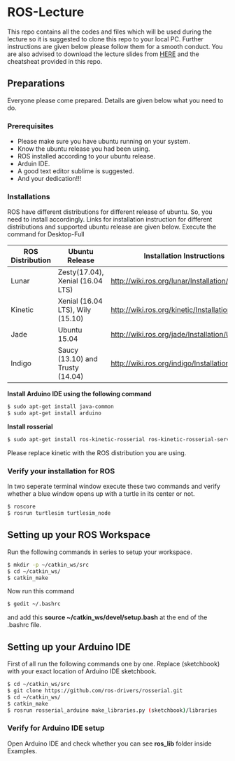 # ROS-Lecture
This repo contains all the codes and files which will be used during the lecture so it is suggested to clone this repo to your local PC. Further instructions are given below please follow them for a smooth conduct. You are also advised to download the lecture slides from  [HERE](#) and the cheatsheat provided in this repo.
## Preparations
Everyone please come prepared. Details are given below what you need to do.
### Prerequisites
* Please make sure you have ubuntu running on your system.
* Know the ubuntu release you had been using.
* ROS installed according to your ubuntu release.
* Arduin IDE.
* A good text editor sublime is suggested.
* And your dedication!!!
### Installations
ROS have different distributions for different release of ubuntu. So, you need to install accordingly. Links for installation instruction for different distributions and supported ubuntu release are given below. Execute the command for Desktop-Full

| ROS Distribution | Ubuntu Release | Installation Instructions |
| ------ | ------ | ------ |
|Lunar|Zesty(17.04), Xenial (16.04 LTS)|http://wiki.ros.org/lunar/Installation/Ubuntu|
|Kinetic|Xenial (16.04 LTS), Wily (15.10)|http://wiki.ros.org/kinetic/Installation/Ubuntu|
|Jade|Ubuntu 15.04|http://wiki.ros.org/jade/Installation/Ubuntu|
|Indigo|Saucy (13.10) and Trusty (14.04)|http://wiki.ros.org/indigo/Installation/Ubuntu|

**Install Arduino IDE using the following command**
```sh
$ sudo apt-get install java-common
$ sudo apt-get install arduino
```
**Install rosserial**
```sh
$ sudo apt-get install ros-kinetic-rosserial ros-kinetic-rosserial-server ros-kinetic-rosserial-arduino ros-kinetic-rosserial-python
```
Please replace kinetic with the ROS distribution you are using.
### Verify your installation for ROS
In two seperate terminal window execute these two commands and verify whether a blue window opens up with a turtle in its center or not.
```sh
$ roscore
$ rosrun turtlesim turtlesim_node
```
## Setting up your ROS Workspace
Run the following commands in series to setup your workspace.
```sh
$ mkdir -p ~/catkin_ws/src
$ cd ~/catkin_ws/
$ catkin_make
```
Now run this command
```sh
$ gedit ~/.bashrc
```
and add this **source ~/catkin_ws/devel/setup.bash** at the end of the .bashrc file.
## Setting up your Arduino IDE
First of all run the following commands one by one. Replace (sketchbook) with your exact location of Arduino IDE sketchbook.
```sh
$ cd ~/catkin_ws/src
$ git clone https://github.com/ros-drivers/rosserial.git
$ cd ~/catkin_ws/
$ catkin_make
$ rosrun rosserial_arduino make_libraries.py (sketchbook)/libraries
```
### Verify for Arduino IDE setup
Open Arduino IDE and check whether you can see **ros_lib** folder inside Examples.




